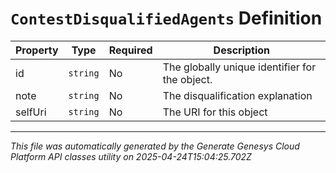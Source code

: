 # `ContestDisqualifiedAgents` Definition

| Property | Type | Required | Description |
|----------|------|----------|-------------|
| id | `string` | No | The globally unique identifier for the object. |
| note | `string` | No | The disqualification explanation |
| selfUri | `string` | No | The URI for this object |

---

*This file was automatically generated by the Generate Genesys Cloud Platform API classes utility on 2025-04-24T15:04:25.702Z*
